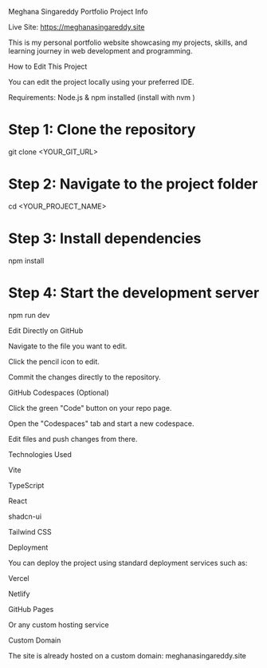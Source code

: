 Meghana Singareddy Portfolio
Project Info

Live Site: https://meghanasingareddy.site

This is my personal portfolio website showcasing my projects, skills, and learning journey in web development and programming.

How to Edit This Project

You can edit the project locally using your preferred IDE.

Requirements: Node.js & npm installed (install with nvm
)

# Step 1: Clone the repository
git clone <YOUR_GIT_URL>

# Step 2: Navigate to the project folder
cd <YOUR_PROJECT_NAME>

# Step 3: Install dependencies
npm install

# Step 4: Start the development server
npm run dev

Edit Directly on GitHub

Navigate to the file you want to edit.

Click the pencil icon to edit.

Commit the changes directly to the repository.

GitHub Codespaces (Optional)

Click the green "Code" button on your repo page.

Open the "Codespaces" tab and start a new codespace.

Edit files and push changes from there.

Technologies Used

Vite

TypeScript

React

shadcn-ui

Tailwind CSS

Deployment

You can deploy the project using standard deployment services such as:

Vercel

Netlify

GitHub Pages

Or any custom hosting service

Custom Domain

The site is already hosted on a custom domain: meghanasingareddy.site
